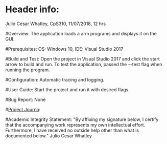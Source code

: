 # Header info:
Julio Cesar Whatley, CpS310, 11/07/2018, 12 hrs

#Overview:
The application loads a arm programs and displays it on the GUI.

#Prerequisites:
OS: Windows 10, IDE: Visual Studio 2017

#Build and Test:
Open the project in Visual Studio 2017 and click the start arrow to build and run.
To test the application, passed the --test flag when running the program.

#Configuration:
Automatic tracing and logging.

#User Guide:
Start the project and run it with desired flags.

#Bug Report:
None

#[Project Journa](https://bju-my.sharepoint.com/:w:/g/personal/jwhat331_students_bju_edu/EZOxQ8qZh1hNiOe8rCuwmjkBze4aQgyK0vMvWE2qtDUV1g?e=kDB75s):

#Academic Integrity Statement:
"By affixing my signature below, I certify that the accompanying work represents my own intellectual effort. Furthermore, I have received no outside help other than what is documented below."
Julio Cesar Whatley